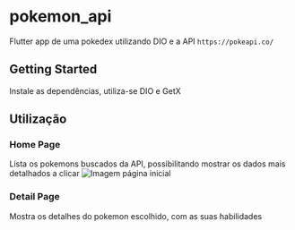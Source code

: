 # pokemon_api

Flutter app de uma pokedex utilizando DIO e a API `https://pokeapi.co/`

## Getting Started

Instale as dependências, utiliza-se DIO e GetX

## Utilização

### Home Page
Lista os pokemons buscados da API, possibilitando mostrar os dados mais detalhados a clicar
![Imagem página inicial]()

### Detail Page
Mostra os detalhes do pokemon escolhido, com as suas habilidades
